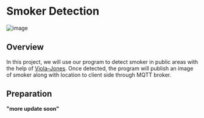 # Smoker Detection
![image](https://user-images.githubusercontent.com/87508144/133630669-221b01ff-2ae5-4846-8b42-493c7ef1291a.png)

## Overview
In this project, we will use our program to detect smoker in public areas with the help of [Viola–Jones](https://en.wikipedia.org/wiki/Viola%E2%80%93Jones_object_detection_framework). Once detected, the program will publish an image of smoker along with location to client side through MQTT broker.

## Preparation
**"more update soon"**


